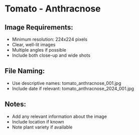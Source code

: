 # Tomato - Anthracnose

## Image Requirements:
- Minimum resolution: 224x224 pixels
- Clear, well-lit images
- Multiple angles if possible
- Include both close-up and wide shots

## File Naming:
- Use descriptive names: tomato_anthracnose_001.jpg
- Include date if relevant: tomato_anthracnose_2024_001.jpg

## Notes:
- Add any relevant information about the image
- Include location if known
- Note plant variety if available
